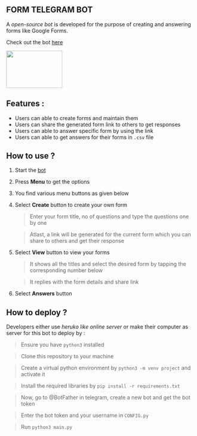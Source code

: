 



## **FORM TELEGRAM BOT**

A *open-source bot* is developed for the purpose of creating and answering forms like Google Forms.

Check out the bot [here](https://telegram.me/form_telebot) 

<img src="https://www.bounteous.com/sites/default/files/styles/insights_preview_image/public/insights/2018-10/previews/Understanding%20Bot%20and%20Spider%20Filtering%20from%20Google%20Analytics.jpg?itok=QC1VKCPE" width =150 height=100>

## **Features :**

 - Users can able to create forms and maintain them
 -  Users can share the generated form link to others to get responses
 - Users can able to answer specific form by using the link
 -  Users can able to get answers for their forms in `.csv` file 


## **How to use ?**

1. Start the [bot](https://telegram.me/form_telebot)

2. Press **Menu** to get the options

3. You find various menu buttons as given below

4. Select **Create** button to create your own form

    > Enter your form title, no of questions and type the questions one by one

    > Atlast, a link will be generated for the current form which you can share to others and get their response
5. Select **View** button to view your forms

    > It shows all the titles and select the desired form by tapping the corresponding number below

    > It replies with the form details and share link

6. Select **Answers** button 


## **How to deploy ?**

	
Developers either use *heruko like online server* or make their computer as server for this bot to deploy by :
	
>    Ensure you have `python3` installed 

>    Clone this repository to your machine

>    Create a virtual python environment by `python3 -m venv project` and activate it

>    Install the required libraries by `pip install -r requirements.txt`

>    Now, go to @BotFather in telegram, create a new bot and get the bot token

>    Enter the bot token and your username in `CONFIG.py` 

>    Run `python3 main.py`
	

